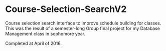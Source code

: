 # Course-Selection-SearchV2
Course selection search interface to improve schedule building for classes. This was the result of a semester-long
Group final project for my Database Management class in sophomore year. 

Completed at April of 2016. 
